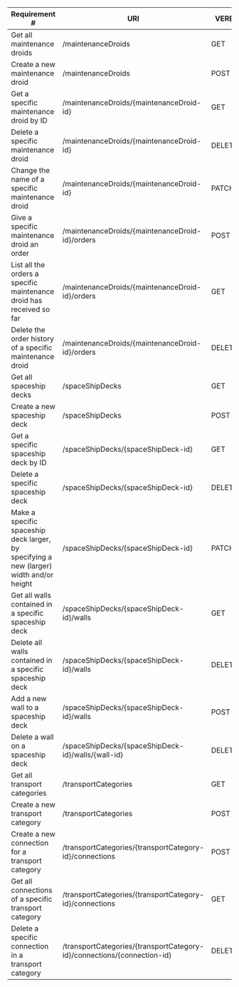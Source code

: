 |Requirement # | URI | VERB |
|---|---|---|
| Get all maintenance droids                                                                      | /maintenanceDroids| GET |
| Create a new maintenance droid                                                                  | /maintenanceDroids| POST |
| Get a specific maintenance droid by ID                                                          | /maintenanceDroids/{maintenanceDroid-id}| GET |
| Delete a specific maintenance droid                                                             | /maintenanceDroids/{maintenanceDroid-id}| DELETE |
| Change the name of a specific maintenance droid                                                 | /maintenanceDroids/{maintenanceDroid-id}| PATCH |
| Give a specific maintenance droid an order                                         | /maintenanceDroids/{maintenanceDroid-id}/orders| POST |
| List all the orders a specific maintenance droid has received so far                        | /maintenanceDroids/{maintenanceDroid-id}/orders| GET |
| Delete the order history of a specific maintenance droid                                    | /maintenanceDroids/{maintenanceDroid-id}/orders| DELETE |
| Get all spaceship decks                                                                 | /spaceShipDecks| GET |
| Create a new spaceship deck                                                             | /spaceShipDecks| POST |
| Get a specific spaceship deck by ID                                                     | /spaceShipDecks/{spaceShipDeck-id}| GET |
| Delete a specific spaceship deck                                                        | /spaceShipDecks/{spaceShipDeck-id}| DELETE |
| Make a specific spaceship deck larger, by specifying a new (larger) width and/or height | /spaceShipDecks/{spaceShipDeck-id}| PATCH |
| Get all walls contained in a specific spaceship deck                                  | /spaceShipDecks/{spaceShipDeck-id}/walls| GET |
| Delete all walls contained in a specific spaceship deck                               | /spaceShipDecks/{spaceShipDeck-id}/walls| DELETE |
| Add a new wall to a spaceship deck                                                    | /spaceShipDecks/{spaceShipDeck-id}/walls| POST |
| Delete a wall on a spaceship deck                                                     | /spaceShipDecks/{spaceShipDeck-id}/walls/{wall-id}| DELETE |
| Get all transport categories                                                            | /transportCategories| GET |
| Create a new transport category                                                        | /transportCategories| POST |
| Create a new connection for a transport category                                       | /transportCategories/{transportCategory-id}/connections| POST |
| Get all connections of a specific transport category                                   | /transportCategories/{transportCategory-id}/connections| GET |
| Delete a specific connection in a transport category                                   | /transportCategories/{transportCategory-id}/connections/{connection-id}| DELETE |